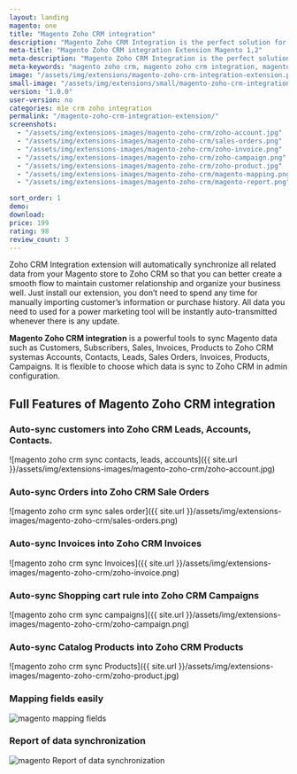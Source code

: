 ```yaml
---
layout: landing
magento: one
title: "Magento Zoho CRM integration"
description: "Magento Zoho CRM Integration is the perfect solution for synchronizing and transmitting all data from Magento store to Zoho CRM system"
meta-title: "Magento Zoho CRM integration Extension Magento 1,2"
meta-description: "Magento Zoho CRM Integration is the perfect solution for synchronizing and transmitting all data from Magento store to Zoho CRM system"
meta-keywords: "magento zoho crm, magento zoho crm integration, magento 2 zoho crm, magento 2 zoho crm integration"
image: "/assets/img/extensions/magento-zoho-crm-integration-extension.png"
small-image: "/assets/img/extensions/small/magento-zoho-crm-integration-extension.png"
version: "1.0.0"
user-version: no
categories: m1e crm zoho integration
permalink: "/magento-zoho-crm-integration-extension/"
screenshots:
  - "/assets/img/extensions-images/magento-zoho-crm/zoho-account.jpg"
  - "/assets/img/extensions-images/magento-zoho-crm/sales-orders.png"
  - "/assets/img/extensions-images/magento-zoho-crm/zoho-invoice.png"
  - "/assets/img/extensions-images/magento-zoho-crm/zoho-campaign.png"
  - "/assets/img/extensions-images/magento-zoho-crm/zoho-product.jpg"
  - "/assets/img/extensions-images/magento-zoho-crm/magento-mapping.png"
  - "/assets/img/extensions-images/magento-zoho-crm/magento-report.png"

sort_order: 1
demo: 
download: 
price: 199
rating: 98
review_count: 3
---
```



Zoho CRM Integration extension will automatically synchronize all related data from your Magento store to Zoho CRM so that you can better create a smooth flow to maintain customer relationship and organize your business well. Just install our extension, you don’t need to spend any time for manually importing customer’s information or purchase history. All data you need to used for a power marketing tool will be instantly auto-transmitted whenever there is any update.

**Magento Zoho CRM integration** is a powerful tools to sync Magento data such as Customers, Subscribers, Sales, Invoices, Products to Zoho CRM systemas Accounts, Contacts, Leads, Sales Orders, Invoices, Products, Campaigns. It is flexible to choose which data is sync to Zoho CRM in admin configuration.


## Full Features of Magento Zoho CRM integration


### Auto-sync customers into Zoho CRM Leads, Accounts, Contacts.

![magento zoho crm sync contacts, leads, accounts]({{ site.url }}/assets/img/extensions-images/magento-zoho-crm/zoho-account.jpg)

### Auto-sync Orders into Zoho CRM Sale Orders

![magento zoho crm sync sales order]({{ site.url }}/assets/img/extensions-images/magento-zoho-crm/sales-orders.png)


### Auto-sync Invoices into Zoho CRM Invoices

![magento zoho crm sync Invoices]({{ site.url }}/assets/img/extensions-images/magento-zoho-crm/zoho-invoice.png)


### Auto-sync Shopping cart rule into Zoho CRM Campaigns

![magento zoho crm sync campaigns]({{ site.url }}/assets/img/extensions-images/magento-zoho-crm/zoho-campaign.png)


### Auto-sync Catalog Products into Zoho CRM Products

![magento zoho crm sync Products]({{ site.url }}/assets/img/extensions-images/magento-zoho-crm/zoho-product.jpg)


### Mapping fields easily

<img src="{{ site.url }}/assets/img/extensions-images/magento-zoho-crm/magento-mapping.png" alt="magento mapping fields" class="responsive-img">

### Report of data synchronization


<img src="{{ site.url }}/assets/img/extensions-images/magento-zoho-crm/magento-report.png" alt="magento Report of data synchronization" class="responsive-img">